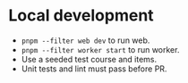 # Local development

- `pnpm --filter web dev` to run web.
- `pnpm --filter worker start` to run worker.
- Use a seeded test course and items.
- Unit tests and lint must pass before PR.
